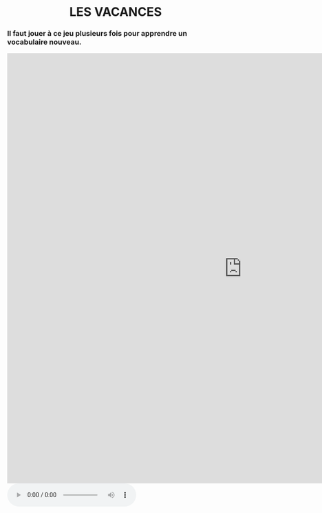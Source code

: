 <h1 align="center">
  <b style="color:dark green;">LES VACANCES</b><br>
</h1>

<h3 align="left">
  <b style="color:dark green;">Il faut jouer à ce jeu plusieurs fois pour apprendre un vocabulaire nouveau.</b><br>
</h3>
<iframe src="https://h5p.org/h5p/embed/405248" width="1090" height="1001" frameborder="0" allowfullscreen="allowfullscreen"></iframe><script src="https://h5p.org/sites/all/modules/h5p/library/js/h5p-resizer.js" charset="UTF-8"></script>

<audio controls>
<source src="https://ielanguages.com/listen/vacances.mp3" type="audio/mpeg"> 
<br />Your browser does not support the audio element.<br />
</audio>

